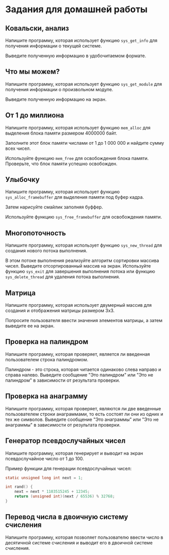 # Задания для домашней работы

## Ковальски, анализ

Напишите программу, которая использует функцию `sys_get_info` для получения информации о текущей системе.

Выведите полученную информацию в удобочитаемом формате.

## Что мы можем?

Напишите программу, которая использует функцию `sys_get_module` для получения информации о произвольном модуле.

Выведите полученную информацию на экран.

## От 1 до миллиона

Напишите программу, которая использует функцию `mem_alloc` для выделения блока памяти размером 4000000 байт.

Заполните этот блок памяти числами от 1 до 1 000 000 и найдите сумму всех чисел.

Используйте функцию `mem_free` для освобождения блока памяти. Проверьте, что блок памяти успешно освобожден.

## Улыбочку

Напишите программу, которая использует функцию `sys_alloc_framebuffer` для выделения памяти под буфер кадра.

Затем нарисуйте смайлик заполняя буффер.

Используйте функцию `sys_free_framebuffer` для освобождения памяти.

## Многопоточность

Напишите программу, которая использует функцию `sys_new_thread` для создания нового потока выполнения.

В этом потоке выполнения реализуйте алгоритм сортировки массива чисел. Выведите отсортированный массив на экран. Используйте функцию `sys_exit` для завершения выполнения потока или функцию `sys_delete_thread` для удаления потока выполнения.

## Матрица

Напишите программу, которая использует двумерный массив для создания и отображения матрицы размером 3x3.

Попросите пользователя ввести значения элементов матрицы, а затем выведите ее на экран.

## Проверка на палиндром

Напишите программу, которая проверяет, является ли введенная пользователем строка палиндромом.

Палиндром - это строка, которая читается одинаково слева направо и справа налево. Выведите сообщение "Это палиндром" или "Это не палиндром" в зависимости от результата проверки.

## Проверка на анаграмму

Напишите программу, которая проверяет, являются ли две введенные пользователем строки анаграммами, то есть состоят ли они из одних и тех же символов. Выведите сообщение "Это анаграммы" или "Это не анаграммы" в зависимости от результата проверки.

## Генератор псевдослучайных чисел

Напишите программу, которая генерирует и выводит на экран псевдослучайное число от 1 до 100.

Пример функции для генерации псевдослучайных чисел:

```C
static unsigned long int next = 1;

int rand() {
    next = next * 1103515245 + 12345;
    return (unsigned int)(next / 65536) % 32768;
}
```

## Перевод числа в двоичную систему счисления

Напишите программу, которая позволяет пользователю ввести число в десятичной системе счисления и выводит его в двоичной системе счисления.
